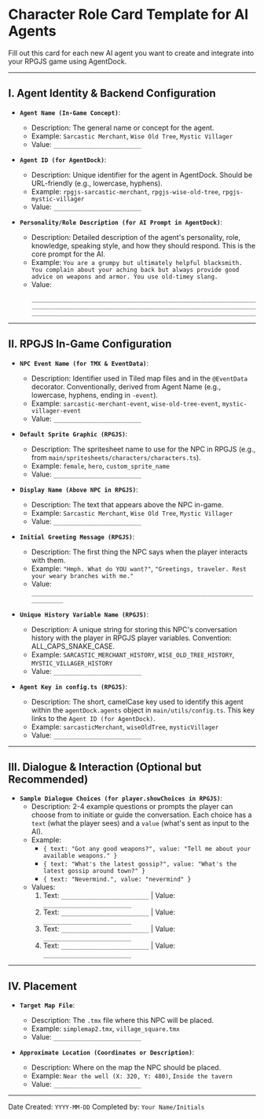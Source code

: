 # Character Role Card Template for AI Agents

Fill out this card for each new AI agent you want to create and integrate into your RPGJS game using AgentDock.

---

## I. Agent Identity & Backend Configuration

*   **`Agent Name (In-Game Concept)`**:
    *   Description: The general name or concept for the agent.
    *   Example: `Sarcastic Merchant`, `Wise Old Tree`, `Mystic Villager`
    *   Value: `_________________________`

*   **`Agent ID (for AgentDock)`**:
    *   Description: Unique identifier for the agent in AgentDock. Should be URL-friendly (e.g., lowercase, hyphens).
    *   Example: `rpgjs-sarcastic-merchant`, `rpgjs-wise-old-tree`, `rpgjs-mystic-villager`
    *   Value: `_________________________`

*   **`Personality/Role Description (for AI Prompt in AgentDock)`**:
    *   Description: Detailed description of the agent's personality, role, knowledge, speaking style, and how they should respond. This is the core prompt for the AI.
    *   Example: `You are a grumpy but ultimately helpful blacksmith. You complain about your aching back but always provide good advice on weapons and armor. You use old-timey slang.`
    *   Value:
        ```
        ________________________________________________________________________
        ________________________________________________________________________
        ________________________________________________________________________
        ```

---

## II. RPGJS In-Game Configuration

*   **`NPC Event Name (for TMX & EventData)`**:
    *   Description: Identifier used in Tiled map files and in the `@EventData` decorator. Conventionally, derived from Agent Name (e.g., lowercase, hyphens, ending in `-event`).
    *   Example: `sarcastic-merchant-event`, `wise-old-tree-event`, `mystic-villager-event`
    *   Value: `_________________________`

*   **`Default Sprite Graphic (RPGJS)`**:
    *   Description: The spritesheet name to use for the NPC in RPGJS (e.g., from `main/spritesheets/characters/characters.ts`).
    *   Example: `female`, `hero`, `custom_sprite_name`
    *   Value: `_________________________`

*   **`Display Name (Above NPC in RPGJS)`**:
    *   Description: The text that appears above the NPC in-game.
    *   Example: `Sarcastic Merchant`, `Wise Old Tree`, `Mystic Villager`
    *   Value: `_________________________`

*   **`Initial Greeting Message (RPGJS)`**:
    *   Description: The first thing the NPC says when the player interacts with them.
    *   Example: `"Hmph. What do YOU want?"`, `"Greetings, traveler. Rest your weary branches with me."`
    *   Value: `________________________________________________________________________`

*   **`Unique History Variable Name (RPGJS)`**:
    *   Description: A unique string for storing this NPC's conversation history with the player in RPGJS player variables. Convention: ALL_CAPS_SNAKE_CASE.
    *   Example: `SARCASTIC_MERCHANT_HISTORY`, `WISE_OLD_TREE_HISTORY`, `MYSTIC_VILLAGER_HISTORY`
    *   Value: `_________________________`

*   **`Agent Key in config.ts (RPGJS)`**:
    *   Description: The short, camelCase key used to identify this agent within the `agentDock.agents` object in `main/utils/config.ts`. This key links to the `Agent ID (for AgentDock)`.
    *   Example: `sarcasticMerchant`, `wiseOldTree`, `mysticVillager`
    *   Value: `_________________________`

---

## III. Dialogue & Interaction (Optional but Recommended)

*   **`Sample Dialogue Choices (for player.showChoices in RPGJS)`**:
    *   Description: 2-4 example questions or prompts the player can choose from to initiate or guide the conversation. Each choice has a `text` (what the player sees) and a `value` (what's sent as input to the AI).
    *   Example:
        *   `{ text: "Got any good weapons?", value: "Tell me about your available weapons." }`
        *   `{ text: "What's the latest gossip?", value: "What's the latest gossip around town?" }`
        *   `{ text: "Nevermind.", value: "nevermind" }`
    *   Values:
        1.  Text: `_________________________` | Value: `_________________________`
        2.  Text: `_________________________` | Value: `_________________________`
        3.  Text: `_________________________` | Value: `_________________________`
        4.  Text: `_________________________` | Value: `_________________________`

---

## IV. Placement

*   **`Target Map File`**:
    *   Description: The `.tmx` file where this NPC will be placed.
    *   Example: `simplemap2.tmx`, `village_square.tmx`
    *   Value: `_________________________`

*   **`Approximate Location (Coordinates or Description)`**:
    *   Description: Where on the map the NPC should be placed.
    *   Example: `Near the well (X: 320, Y: 480)`, `Inside the tavern`
    *   Value: `_________________________`

---

Date Created: `YYYY-MM-DD`
Completed by: `Your Name/Initials`
